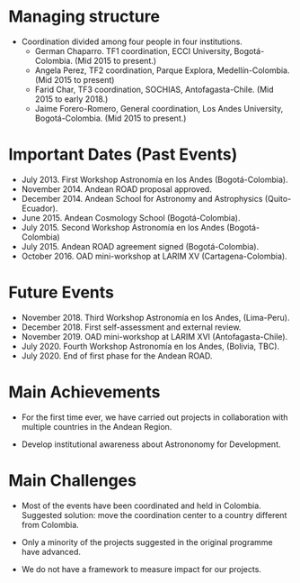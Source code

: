 # Managing structure

* Coordination divided among four people in four institutions.
  - German Chaparro. TF1 coordination, ECCI University, Bogotá-Colombia. (Mid 2015 to present.)
  - Angela Perez, TF2 coordination, Parque Explora, Medellín-Colombia. (Mid 2015 to present)
  - Farid Char, TF3 coordination, SOCHIAS, Antofagasta-Chile. (Mid 2015 to early 2018.)
  - Jaime Forero-Romero, General coordination, Los Andes University, Bogotá-Colombia. (Mid 2015 to present.)

# Important Dates (Past Events)
  - July 2013. First Workshop Astronomía en los Andes (Bogotá-Colombia).
  - November 2014. Andean ROAD proposal approved.
  - December 2014. Andean School for Astronomy and Astrophysics (Quito-Ecuador).
  - June 2015. Andean Cosmology School (Bogotá-Colombia).
  - July 2015. Second Workshop Astronomía en los Andes (Bogotá-Colombia)
  - July 2015. Andean ROAD agreement signed (Bogotá-Colombia).
  - October 2016. OAD mini-workshop at LARIM XV (Cartagena-Colombia).
  
# Future Events
  - November 2018. Third Workshop Astronomía en los Andes, (Lima-Peru).
  - December 2018. First self-assessment and external review.
  - November 2019. OAD mini-workshop at LARIM XVI (Antofagasta-Chile).
  - July 2020. Fourth Workshop Astronomía en los Andes, (Bolivia, TBC).
  - July 2020. End of first phase for the Andean ROAD. 


# Main Achievements

* For the first time ever, we have carried out projects in collaboration with multiple countries in the Andean Region. 

* Develop institutional awareness about Astrononomy for Development.

# Main Challenges

* Most of the events have been coordinated and held in Colombia.
  Suggested solution: move the coordination center to a country different from Colombia.
  
* Only a minority of the projects suggested in the original programme have advanced.

* We do not have a framework to measure impact for our projects.
